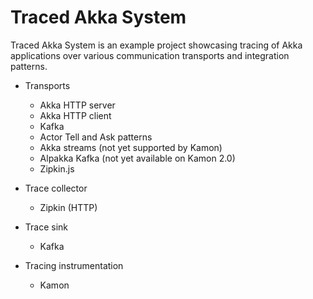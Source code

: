 # Traced Akka System
Traced Akka System is an example project showcasing tracing of Akka applications over various communication transports and integration patterns.


- Transports
    - Akka HTTP server
    - Akka HTTP client
    - Kafka
    - Actor Tell and Ask patterns
    - Akka streams (not yet supported by Kamon)
    - Alpakka Kafka (not yet available on Kamon 2.0)
    - Zipkin.js
    
- Trace collector
    - Zipkin (HTTP)
    
- Trace sink
    - Kafka
    
- Tracing instrumentation 
    - Kamon
